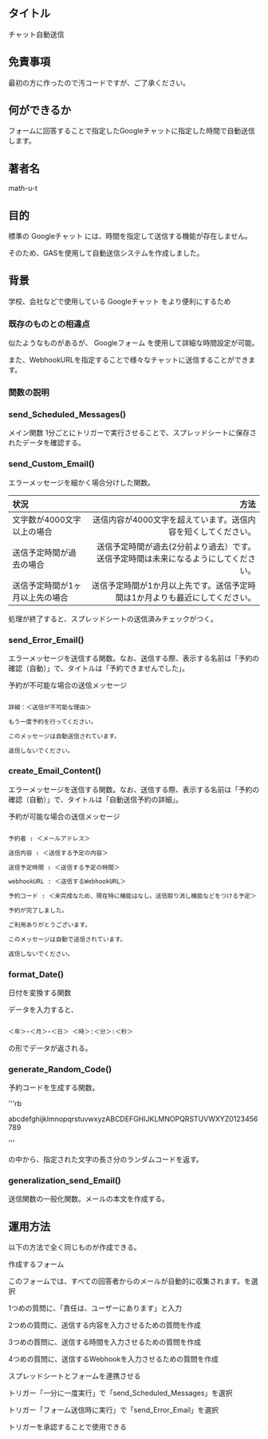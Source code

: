 ## タイトル ##

チャット自動送信

## 免責事項 ##

最初の方に作ったので汚コードですが、ご了承ください。

## 何ができるか ##

フォームに回答することで指定したGoogleチャットに指定した時間で自動送信します。

## 著者名 ##

math-u-t

## 目的 ##

標準の Googleチャット には、時間を指定して送信する機能が存在しません。

そのため、GASを使用して自動送信システムを作成しました。

## 背景  ##

学校、会社などで使用している Googleチャット をより便利にするため

### 既存のものとの相違点 ###

似たようなものがあるが、 Googleフォーム を使用して詳細な時間設定が可能。

また、WebhookURLを指定することで様々なチャットに送信することができます。

### 関数の説明 ###

### send_Scheduled_Messages() ###

メイン関数 1分ごとにトリガーで実行させることで、スプレッドシートに保存されたデータを確認する。

### send_Custom_Email() ###

エラーメッセージを細かく場合分けした関数。

| 状況 | 方法 |
|:-----------|------------:|
| 文字数が4000文字以上の場合 | 送信内容が4000文字を超えています。送信内容を短くしてください。 |
| 送信予定時間が過去の場合 | 送信予定時間が過去(2分前より過去）です。送信予定時間は未来になるようにしてください。 |
| 送信予定時間が1ヶ月以上先の場合 | 送信予定時間が1か月以上先です。送信予定時間は1か月よりも最近にしてください。 |

処理が終了すると、スプレッドシートの送信済みチェックがつく。

### send_Error_Email() ###

エラーメッセージを送信する関数。なお、送信する際、表示する名前は「予約の確認（自動）」で、タイトルは「予約できませんでした」。

予約が不可能な場合の送信メッセージ

```rb

詳細：＜送信が不可能な理由＞

もう一度予約を行ってください。

このメッセージは自動送信されています。

返信しないでください。

```

### create_Email_Content() ###

エラーメッセージを送信する関数。なお、送信する際、表示する名前は「予約の確認（自動）」で、タイトルは「自動送信予約の詳細」。

予約が可能な場合の送信メッセージ

```rb

予約者 : ＜メールアドレス＞

送信内容 : ＜送信する予定の内容＞

送信予定時間 : ＜送信する予定の時間＞

webhookURL : ＜送信するWebhookURL＞

予約コード : ＜未完成なため、現在特に機能はなし。送信取り消し機能などをつける予定＞

予約が完了しました。

ご利用ありがとうございます。

このメッセージは自動で送信されています。

返信しないでください。

```

### format_Date() ###

日付を変換する関数

データを入力すると、

```rb

＜年＞-＜月＞-＜日＞ ＜時＞:＜分＞:＜秒＞

```

の形でデータが返される。

### generate_Random_Code() ###

予約コードを生成する関数。

'''rb

abcdefghijklmnopqrstuvwxyzABCDEFGHIJKLMNOPQRSTUVWXYZ0123456789

'''

の中から、指定された文字の長さ分のランダムコードを返す。

### generalization_send_Email() ###

送信関数の一般化関数。メールの本文を作成する。

## 運用方法 ##

以下の方法で全く同じものが作成できる。

作成するフォーム

このフォームでは、すべての回答者からのメールが自動的に収集されます。を選択

1つめの質問に、「責任は、ユーザーにあります」と入力

2つめの質問に、送信する内容を入力させるための質問を作成

3つめの質問に、送信する時間を入力させるための質問を作成

4つめの質問に、送信するWebhookを入力させるための質問を作成

スプレッドシートとフォームを連携させる

トリガー「一分に一度実行」で「send_Scheduled_Messages」を選択

トリガー「フォーム送信時に実行」で「send_Error_Email」を選択

トリガーを承認することで使用できる
